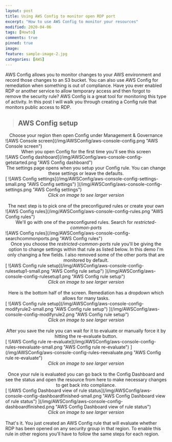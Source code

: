 ```yaml
---
layout: post
title: Using AWS Config to monitor open RDP port
excerpt: "How to use AWS Config to monitor your resources"
modified: 2020-04-06
tags: [Howto]
comments: true
pinned: true
image:
feature: sample-image-2.jpg
categories: [AWS]
---
```


AWS Config allows you to monitor changes to your AWS environment and record those changes to an S3 bucket. You can also use AWS Config for remediation when something is out of compliance. Have you ever enabled RDP or another service to allow temporary access and then forgot to remove the security rule? AWS Config is a great tool for monitoring this type of activity. In this post I will walk you through creating a Config rule that monitors public access to RDP.

> ## AWS Config setup ##

<center>Choose your region then open Config under Management & Governance</center>
![AWS Console screen](/img/AWSConfig/aws-console-config.png "AWS Console screen")


<br>
<center>When you open Config for the first time you'll see this screen</center>
![AWS Config dashboard](/img/AWSConfig/aws-console-config-getstarted.png "AWS Config dashboard")


<br>
<center>The settings page opens when you setup your Config rule. You can change these settings or leave the defaults.</center>
[ ![AWS Config settings](/img/AWSConfig/aws-console-config-settings-small.png "AWS Config settings") ](/img/AWSConfig/aws-console-config-settings.png "AWS Config settings")<center><i>Click on image to see larger version</i></center>


<br>
<center>The next step is to pick one of the preconfigured rules or create your own</center>
![AWS Config rules](/img/AWSConfig/aws-console-config-rules.png "AWS Config rules")


<br>
<center>We'll go with one of the preconfigured rules. Search for <i>restricted-common-ports</i></center>
![AWS Config rules](/img/AWSConfig/aws-console-config-searchcommonports.png "AWS Config rules")


<br>
<center>Once you choose the <i>restricted-common-ports</i> rule you'll be giving the option to change settings within that rule as listed below. In this demo I'm only changing a few fields. I also removed some of the other ports that are monitored by default.</center>
[ ![AWS Config rule setup](/img/AWSConfig/aws-console-config-rulesetup1-small.png "AWS Config rule setup") ](/img/AWSConfig/aws-console-config-rulesetup1.png "AWS Config rule setup")<center><i>Click on image to see larger version</i></center>


<br>
<center>Here is the bottom half of the screen. Remediation has a dropdown which allows for many tasks. </center>
[ ![AWS Config rule setup](/img/AWSConfig/aws-console-config-modifyrule2-small.png "AWS Config rule setup") ](/img/AWSConfig/aws-console-config-modifyrule2.png "AWS Config rule setup")<center><i>Click on image to see larger version</i></center>


<br>
<center>After you save the rule you can wait for it to evaluate or manually force it by hitting the re-evaluate button.</center>
[ ![AWS Config rule re-evaluate](/img/AWSConfig/aws-console-config-rules-reevaluate-small.png "AWS Config rule re-evaluate") ](/img/AWSConfig/aws-console-config-rules-reevaluate.png "AWS Config rule re-evaluate")<center><i>Click on image to see larger version</i></center>


<br>
<center>Once your rule is evaluated you can go back to the Config Dashboard and see the status and open the resource from here to make necessary changes to get back into compliance.</center>
[ ![AWS Config Dashboard view of rule status](/img/AWSConfig/aws-console-config-dashboardfinished-small.png "AWS Config Dashboard view of rule status") ](/img/AWSConfig/aws-console-config-dashboardfinished.png "AWS Config Dashboard view of rule status")<center><i>Click on image to see larger version</i></center>

<br>
That's it. You just created an AWS Config rule that will evaluate whether RDP has been opened on any security group in that region. To enable this rule in other regions you'll have to follow the same steps for each region.